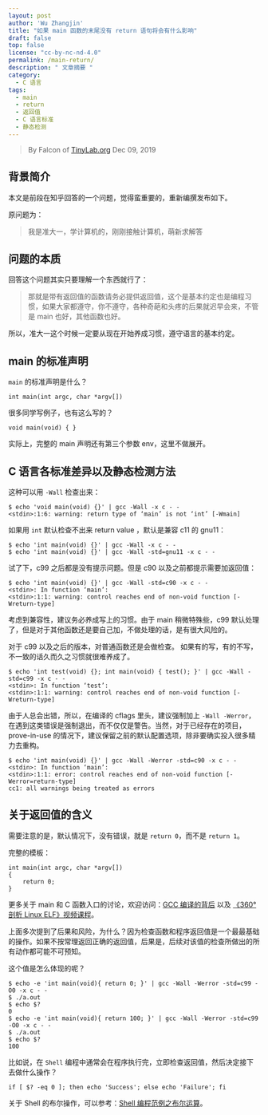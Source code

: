 ```yaml
---
layout: post
author: 'Wu Zhangjin'
title: "如果 main 函数的末尾没有 return 语句将会有什么影响"
draft: false
top: false
license: "cc-by-nc-nd-4.0"
permalink: /main-return/
description: " 文章摘要 "
category:
  - C 语言
tags:
  - main
  - return
  - 返回值
  - C 语言标准
  - 静态检测
---
```


> By Falcon of [TinyLab.org][1]
> Dec 09, 2019

## 背景简介

本文是前段在知乎回答的一个问题，觉得蛮重要的，重新编撰发布如下。

原问题为：

> 我是准大一，学计算机的，刚刚接触计算机，萌新求解答

## 问题的本质

回答这个问题其实只要理解一个东西就行了：

> 那就是带有返回值的函数请务必提供返回值，这个是基本约定也是编程习惯，如果大家都遵守，你不遵守，各种奇葩和头疼的后果就迟早会来，不管是 main 也好，其他函数也好。

所以，准大一这个时候一定要从现在开始养成习惯，遵守语言的基本约定。

## main 的标准声明

`main` 的标准声明是什么？

    int main(int argc, char *argv[])

很多同学写例子，也有这么写的？

    void main(void) { }

实际上，完整的 main 声明还有第三个参数 env，这里不做展开。

## C 语言各标准差异以及静态检测方法

这种可以用 `-Wall` 检查出来：

    $ echo 'void main(void) {}' | gcc -Wall -x c - -
    <stdin>:1:6: warning: return type of ‘main’ is not ‘int’ [-Wmain]

如果用 `int` 默认检查不出来 return value ，默认是兼容 c11 的  gnu11：

    $ echo 'int main(void) {}' | gcc -Wall -x c - -
    $ echo 'int main(void) {}' | gcc -Wall -std=gnu11 -x c - -

试了下，c99 之后都是没有提示问题。但是 c90 以及之前都提示需要加返回值：

    $ echo 'int main(void) {}' | gcc -Wall -std=c90 -x c - -
    <stdin>: In function ‘main’:
    <stdin>:1:1: warning: control reaches end of non-void function [-Wreturn-type]

考虑到兼容性，建议务必养成写上的习惯。由于 main 稍微特殊些，c99 默认处理了，但是对于其他函数还是要自己加，不做处理的话，是有很大风险的。

对于 c99 以及之后的版本，对普通函数还是会做检查。 如果有的写，有的不写，不一致的话久而久之习惯就很难养成了。

    $ echo 'int test(void) {}; int main(void) { test(); }' | gcc -Wall -std=c99 -x c - -
    <stdin>: In function ‘test’:
    <stdin>:1:1: warning: control reaches end of non-void function [-Wreturn-type]

由于人总会出错，所以，在编译的 cflags 里头，建议强制加上 `-Wall -Werror`，在遇到这类错误是强制退出，而不仅仅是警告。当然，对于已经存在的项目，prove-in-use 的情况下，建议保留之前的默认配置选项，除非要确实投入很多精力去重构。

    $ echo 'int main(void) {}' | gcc -Wall -Werror -std=c90 -x c - -
    <stdin>: In function ‘main’:
    <stdin>:1:1: error: control reaches end of non-void function [-Werror=return-type]
    cc1: all warnings being treated as errors

## 关于返回值的含义

需要注意的是，默认情况下，没有错误，就是 `return 0`，而不是 `return 1`。

完整的模板：

    int main(int argc, char *argv[])
    {
        return 0;
    }

更多关于 main 和 C 函数入口的讨论，欢迎访问：[GCC 编译的背后](https://tinylab.org/behind-the-gcc-compiler/) 以及 [《360° 剖析 Linux ELF》视频课程](https://www.cctalk.com/m/group/88089283)。

上面多次提到了后果和风险，为什么？因为检查函数和程序返回值是一个最最基础的操作。如果不按常理返回正确的返回值，后果是，后续对该值的检查所做出的所有动作都可能不可预知。

这个值是怎么体现的呢？

    $ echo -e 'int main(void){ return 0; }' | gcc -Wall -Werror -std=c99 -O0 -x c - -
    $ ./a.out
    $ echo $?
    0
    $ echo -e 'int main(void){ return 100; }' | gcc -Wall -Werror -std=c99 -O0 -x c - -
    $ ./a.out
    $ echo $?
    100

比如说，在 `Shell` 编程中通常会在程序执行完，立即检查返回值，然后决定接下去做什么操作？

    if [ $? -eq 0 ]; then echo 'Success'; else echo 'Failure'; fi

关于 Shell 的布尔操作，可以参考：[Shell 编程范例之布尔运算](https://tinylab.org/shell-programming-paradigm-of-boolean-operations/)。

[1]: https://tinylab.org
